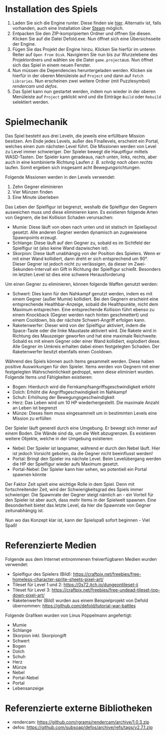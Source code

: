 # Installation des Spiels

1. Laden Sie sich die Engine runter. Diese finden sie [hier](https://defold.com/download/). Alternativ ist, falls vorhanden, auch eine Installation über [Steam](https://store.steampowered.com/about/) möglich.
2. Entpacken Sie den ZIP-kompripierten Ordner und öffnen Sie diesen. Klicken Sie auf die Datei Defold.exe. Nun öffnet sich eine Übersichsseite der Engine.
3. Fügen Sie das Projekt der Engine hinzu. Klicken Sie hierfür im unteren Reiter auf `Open From Disk`. Navigieren Sie nun bis zur Wurzelebene des Projektordners und wählen sie die Datei `game.project`aus. Nun öffnet sich das Spiel in einem neuen Fenster.
4. Nun müssen die Dependencies heruntergeladen werden. Klicken sie hierfür in der oberen Menüleiste auf `Project` und dann auf `Fetch Libraries`. Nun erscheinen zwei weitere Ordner (mit Puzzlesymbol) *rendercam* und *defos*. 
5. Das Spiel kann nun gestartet werden, indem nun wieder in der oberen Menüleiste auf `Project` geklickt wird und die Einträge `Build` oder `Rebuild` selektiert werden.

# Spielmechanik
Das Spiel besteht aus drei Leveln, die jeweils eine erfüllbare Mission besitzen. Am Ende jedes Levels, außer des Finallevels, erscheint ein Portal, welches einen zum nächsten Level führt. Die Missionen werden von Level zu Level immer schwieriger. Der Spieler bewegt die Hauptfigur mittels WASD-Tasten. Der Spieler kann geradeaus, nach unten, links, rechts, aber auch in eine kombinierte Richtung Laufen *z. B. schräg nach oben rechts* laufen. Somit ergeben sich insgesamt acht Bewegungsrichtungen.

Folgende Missionen werden in den Levels verwendet:
1. Zehn Gegner eliminieren
2. Vier Münzen finden
3. Eine Minute überleben

Das Leben der Spielfigur ist begrenzt, weshalb die Spielfigur den Gegnern ausweichen muss und diese eliminieren kann. Es existieren folgende Arten von Gegnern, die bei Kollision Schaden verursachen:
- Mumie: Diese läuft von oben nach unten und ist statisch im Spiellayout gesetzt. Alle anderen Gegner werden dynamisch an zugewiesene Spawnpoints erzeugt.
- Schlange: Diese läuft auf den Gegner zu, sobald es im Sichtfeld der Spielfigur ist (also keine Wand dazwischen ist).
- Skorpion: Diese läuft unabhängig von der Position des Spielers. Wenn er mit einer Wand kollidiert, dann dreht er sich entsprechend um 90°. Dieser Gegner ist jedoch nicht zu verlässigen, da dieser im Zwei-Sekunden-Intervall ein Gift in Richtung der Spielfigur schießt. Besonders im letzten Level ist dies eine schwere Herausforderung

Um einen Gegner zu eliminieren, können folgende Waffen genutzt werden:
- Schwert: Dies kann für den Nahkampf genutzt werden, indem es mit einem Gegner (außer Mumie) kollidiert. Bei den Gegnern erscheint eine entsprechende Healthbar-Anzeige, sobald die Healthpunkte, nicht dem Maximum entsprechen. Eine entsprechende Kollision führt ebenso zu einem Knockback (Gegner werden nach hinten geschmettert) und einem Cooldown, bis der nächste Schwert-Angriff erfolgen kann.
- Raketenwerfer: Dieser wird von der Spielfigur aktiviert, indem die Space-Taste oder die linke Maustaste aktiviert wird. Die Rakete wird in Richtung des Mauszeiger geworfen und hat eine maximale Reichweite. Sobald es mit einem Gegner oder einer Wand kollidiert, explodiert diese. Alle Gegner im Umkreis erhalten dabei einen festgelegten Schaden. Der Raketenwerfer besitzt ebenfalls einen Cooldown.

Während des Spiels können auch Items gesammelt werden. Diese haben positive Auswirkungen für den Spieler. Items werden von Gegnern mit einer festgelegten Wahrscheinlichkeit gedroppt, wenn diese eliminiert wurden. Folgende Items und Fähigkeiten existieren:
- Bogen: Hierdurch wird die Fernkampfsangriffsgeschwindigkeit erhöht
- Dolch: Erhöht die Angriffsgeschwindigkeit im Nahkampf
- Schuh: Erhöhung der Bewegungsgeschwindigkeit
- Herz: Das Leben wird um 10 HP wiederhergestellt. Die maximale Anzahl an Leben ist begrenzt
- Münze: Dieses Item muss eingesammelt um in bestimmten Levels eine Mission zu erfüllen

Der Spieler läuft generell durch eine Umgebung. Er bewegt sich immer auf einem Boden. Die Wände sind da, um die Welt abzugrenzen. Es existieren weitere Objekte, welche in der Umgebung existieren:
- Nebel: Der Spieler ist langsamer, während er durch den Nebel läuft. Hier ist jedoch Vorsicht geboten, da die Gegner nicht beeinflusst werden!
- Portal: Bringt den Spieler ins nächste Level. Beim Levelübergang werden die HP der Spielfigur wieder aufs Maximum gesetzt.
- Portal-Nebel: Der Spieler kann hier sehen, wo potentiell ein Portal spawnen könnte

Der Faktor Zeit spielt eine wichtige Rolle in dem Spiel. Denn mit fortschreitender Zeit, wird der Schwierigkeitsgrad des Spiels immer schwieriger. Die Spawnrate der Gegner steigt nämlich an - ein Vorteil für den Spieler ist aber auch, dass mehr Items in der Spielwelt spawnen. Eine Besonderheit bietet das letzte Level, da hier die Spawnrate von Gegner zeitunabhängig ist.

Nun wo das Konzept klar ist, kann der Spielspaß sofort beginnen - Viel Spaß!

# Referenzierte Medien
Folgende aus dem Internet entnommenen freiverfügbaren Medien wurden verwendet:
- Spielfigur des Spielers (Bild): https://craftpix.net/freebies/free-homeless-character-sprite-sheets-pixel-art/
- Tileset für Level 1 und 2: https://0x72.itch.io/dungeontileset-ii
- Tileset für Level 3: https://craftpix.net/freebies/free-undead-tileset-top-down-pixel-art/
- Raketenwerfer (Bild) wurden aus einem Beispielprojekt von Defold übernommen: https://github.com/defold/tutorial-war-battles

Folgende Grafiken wurden von Linus Pöppelmann angefertigt:
- Mumie
- Schlange
- Skorpion inkl. Skorpiongift
- Schwert
- Bogen
- Dolch
- Schuh
- Herz
- Münze
- Nebel
- Portal-Nebel
- Portal
- Lebensanzeige

# Referenzierte externe Bibliotheken
- rendercam: https://github.com/rgrams/rendercam/archive/1.0.3.zip
- defos: https://github.com/subsoap/defos/archive/refs/tags/v2.7.1.zip


